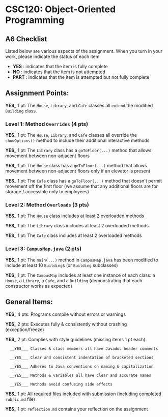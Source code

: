 # CSC120: Object-Oriented Programming
## A6 Checklist

Listed below are various aspects of the assignment.  When you turn in your work, please indicate the status of each item

- **YES** : indicates that the item is fully complete
- **NO** : indicates that the item is not attempted
- **PART** : indicates that the item is attempted but not fully complete


## Assignment Points:

__YES___ 1 pt: The `House`, `Library`, and `Cafe` classes all `extend` the modified `Building` class.

### Level 1: Method `Overrides` (4 pts)

__YES___ 1 pt: The `House`, `Library`, and `Cafe` classes all override the `showOptions()` method to include their additional interactive methods

__YES___ 1 pt: The `Library` class has a `goToFloor(...)` method that allows movement between non-adjacent floors

__YES___ 1 pt: The `House` class has a `goToFloor(...)` method that allows movement between non-adjacent floors only if an elevator is present

__YES___ 1 pt: The `Cafe` class has a `goToFloor(...)` method that doesn't permit movement off the first floor (we assume that any additional floors are for storage / accessible only to employees)

### Level 2: Method `Overloads` (3 pts)

__YES___ 1 pt: The `House` class includes at least 2 overloaded methods

__YES___ 1 pt: The `Library` class includes at least 2 overloaded methods

__YES___ 1 pt: The `Cafe` class includes at least 2 overloaded methods

### Level 3: `CampusMap.java` (2 pts)

__YES___ 1 pt: The `main(...)` method in `CampusMap.java` has been modified to include at least 10 `Building`s (or `Building` subclasses)

__YES___ 1 pt: The `CampusMap` includes at least one instance of each class: a `House`, a `Library`, a `Cafe`, and a `Building` (demonstrating that each constructor works as expected)



## General Items:

__YES___ 4 pts: Programs compile without errors or warnings

__YES___ 2 pts: Executes fully & consistently without crashing (exception/freeze)

__YES___ 2 pt: Complies with style guidelines (missing items 1 pt each):

      __YES___ Classes & class members all have Javadoc header comments

      __YES___ Clear and consistent indentation of bracketed sections

      __YES___ Adheres to Java conventions on naming & capitalization

      __YES___ Methods & variables all have clear and accurate names

      __YES___ Methods avoid confusing side effects

__YES___ 1 pt: All required files included with submission (including completed `rubric.md` file)

__YES___ 1 pt: `reflection.md` contains your reflection on the assignment
